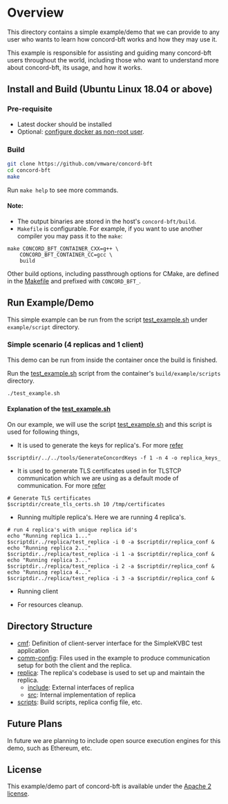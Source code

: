 # Overview
This directory contains a simple example/demo that we can provide to any user who wants to learn how concord-bft works and how they may use it. 

This example is responsible for assisting and guiding many concord-bft users throughout the world, including those who want to understand more about concord-bft, its usage, and how it works.

## Install and Build (Ubuntu Linux 18.04 or above)
### Pre-requisite
* Latest docker should be installed
* Optional: [configure docker as non-root user](https://docs.docker.com/engine/install/linux-postinstall/#manage-docker-as-a-non-root-user).

### Build
```sh
git clone https://github.com/vmware/concord-bft
cd concord-bft
make
```
Run `make help` to see more commands.

#### Note:
* The output binaries are stored in the host's `concord-bft/build`.
* `Makefile` is configurable.
For example, if you want to use another compiler you may pass it to the `make`:
```
make CONCORD_BFT_CONTAINER_CXX=g++ \
    CONCORD_BFT_CONTAINER_CC=gcc \
    build
```
Other build options, including passthrough options for CMake, are defined in the [Makefile](../Makefile) and prefixed with `CONCORD_BFT_`.


## Run Example/Demo
This simple example can be run from the script [test_example.sh](scripts/test_example.sh) under `example/script` directory.

### Simple scenario (4 replicas and 1 client)
This demo can be run from inside the container once the build is finished.

Run the [test_example.sh](scripts/test_example.sh) script from the container's `build/example/scripts` directory.
```sh
./test_example.sh
```

#### Explanation of the [test_example.sh](scripts/test_example.sh)
On our example, we will use the script [test_example.sh](scripts/test_example.sh) and this script is used for following things,
* It is used to generate the keys for replica's. For more [refer](../tools/README.md)
```
$scriptdir/../../tools/GenerateConcordKeys -f 1 -n 4 -o replica_keys_
```

* It is used to generate TLS certificates used in for TLSTCP communication which we are using as a default mode of communication. For more [refer](../scripts/linux/create_tls_certs.sh)
```
# Generate TLS certificates
$scriptdir/create_tls_certs.sh 10 /tmp/certificates
```

* Running multiple replica's. Here we are running 4 replica's.
```
# run 4 replica's with unique replica id's
echo "Running replica 1..."
$scriptdir../replica/test_replica -i 0 -a $scriptdir/replica_conf &
echo "Running replica 2..."
$scriptdir../replica/test_replica -i 1 -a $scriptdir/replica_conf &
echo "Running replica 3..."
$scriptdir../replica/test_replica -i 2 -a $scriptdir/replica_conf &
echo "Running replica 4..."
$scriptdir../replica/test_replica -i 3 -a $scriptdir/replica_conf &
```

* Running client

* For resources cleanup.


## Directory Structure
- [cmf](./cmf): Definition of client-server interface for the SimpleKVBC test application
- [comm-config](./comm-config): Files used in the example to produce communication setup for both the client and the replica.
- [replica](./replica): The replica's codebase is used to set up and maintain the replica.
	- [include](./replica/include): External interfaces of replica
	- [src](./replica/src): Internal implementation of replica
- [scripts](./scripts): Build scripts, replica config file, etc.


## Future Plans
In future we are planning to include open source execution engines for this demo, such as Ethereum, etc.


## License
This example/demo part of concord-bft is available under the [Apache 2 license](../LICENSE).